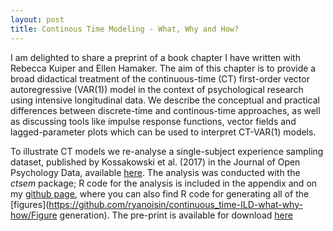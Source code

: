 ```yaml
---
layout: post
title: Continous Time Modeling - What, Why and How?
---
```


I am delighted to share a preprint of a book chapter I have written with Rebecca Kuiper and Ellen Hamaker. The aim of this chapter is to provide a broad didactical treatment of the continuous-time (CT) first-order vector autoregressive (VAR(1)) model in the context of psychological research using intensive longitudinal data. We describe the conceptual and practical differences between discrete-time and continous-time approaches, as well as discussing tools like impulse response functions, vector fields and lagged-parameter plots which can be used to interpret CT-VAR(1) models. 

To illustrate CT models we re-analyse a single-subject experience sampling dataset, published by Kossakowski et al. (2017) in the Journal of Open Psychology Data, available [here](https://osf.io/j4fg8/). The analysis was conducted with the *ctsem* package; R code for the analysis is included in the appendix and on my [github page](https://github.com/ryanoisin/continuous_time-ILD-what-why-how/Analysis), where you can also find R code for generating all of the [figures](https://github.com/ryanoisin/continuous_time-ILD-what-why-how/Figure generation). The pre-print is available for download [here](https://ryanoisin.github.io/files/RyanKuiperHamaker_2018_chapter_preprint.pdf)
